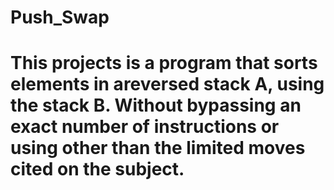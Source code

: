 # Push_Swap

<h1>This projects is a program that sorts elements in areversed stack A, using the stack B. Without bypassing an exact number of instructions or using other than the limited moves cited on the subject.</h1>
